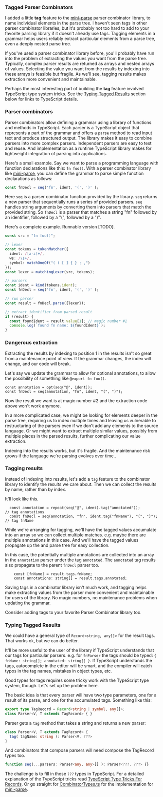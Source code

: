 [Mini-Parse]: https://npmjs.com/package/mini-parse
[TypeScript Type Tricks For Records]: https://github.com/mighdoll/wgsl-linker/tree/main/packages/mini-parse/doc/TypeTricksForRecords.md

### Tagged Parser Combinators

I added a little **tag** feature to the 
[mini-parse] parser combinator library,
to name individual elements in the parse tree. 
I haven't seen tags in other parser combinator libraries,
but it's probably not
too hard to add to your favorite parsing library if it
doesn't already use tags.
Tagging elements in a grammar helps 
users reliably extract particular elements from a parse tree, 
even a deeply nested parse tree. 

If you've used a parser combinator library before, 
you'll probably have run into the problem
of extracting the values you want from the parse tree. 
Typically, complex parser results are returned as arrays
and nested arrays of values. 
Selecting the value you want from the results by indexing
into these arrays is feasible but fragile.
As we'll see, tagging results makes extraction more convenient and maintainable.

Perhaps the most interesting part of 
building the **tag** feature involved TypeScript 
type system tricks. See the 
[Typing Tagged Results](#typing-tagged-results) section
below for links to TypeScript details.

### Parser combinators 

Parser combinators allow defining a grammar using
a library of functions and methods in TypeScript.
Each parser is a TypeScript object
that represents a part of the grammar
and offers a `parse` method to read input text 
and produce structured output.
The library makes it easy to combine parsers into more complex parsers.
Independent parsers are easy to test and reuse. 
And implementation as a runtime TypeScript library 
makes for lightweight integration of parsing into applications.

Here's a small example.
Say we want to parse a programming language with 
function declarations like this: `fn foo()`. 
With a parser combinator library like [mini-parse], 
you can define the grammar to parse simple function declarations as follows:

```ts
const fnDecl = seq('fn', ident, '(', ')' );
```

Here `seq` is a parser combinator function provided by the library. 
`seq` returns a new parser that sequentially runs a series of provided parsers.
`seq` handles string arguments by converting them into parsers that match
the provided string. 
So `fnDecl` is a parser that matches a string "fn" followed by
an identifier, followed by a "(", followed by a ")".

Here's a complete example. Runnable version [TODO].

```ts
const src = "fn foo()";

// lexer
const tokens = tokenMatcher({
  ident: /[a-z]+/,
  ws: /\s+/,
  symbol: matchOneOf("( ) [ ] { } ; ,")
});
const lexer = matchingLexer(src, tokens);

// parsers
const ident = kind(tokens.ident);
const fnDecl = seq('fn', ident, '(', ')' );

// run parser 
const result = fnDecl.parse({lexer});

// extract identifier from parsed result
if (result) {
  const foundIdent = result.value[1]; // magic number #1
  console.log(`found fn name: ${foundIdent}`);
}
```

### Dangerous extraction

Extracting the results by indexing to position
1 in the results isn't so great from a maintenance point of view. 
If the grammar changes, the index will change, and our code will break.

Let's say we update the grammar to allow for optional annotations, 
to allow the possibility of something like `@export fn foo()`.
```
const annotation = opt(seq("@", ident));
const fnDecl = seq(annotation, "fn", ident, "(", ")");
```

Now the result we want is at magic number #2 and the extraction code above won't work anymore.

In a more complicated case, 
we might be looking for elements deeper in the parse tree, 
requiring us to index multiple times and leaving
us vulnerable to restructuring of the parsers even if we don't
add any elements to the source language. 
Or we might want to extract multiple similar values, 
possibly from multiple places in the parsed results, 
further complicating our value extraction.

Indexing into the results works, but it's fragile. 
And the maintenance risk grows if the language we're parsing
evolves over time..

### Tagging results

Instead of indexing into results, 
let's add a `tag` feature to the combinator library 
to identify the results we care about.
Then we can collect the results by name, rather than by index. 

It'll look like this.
```
  const annotation = repeat(seq("@", ident).tag("annotated"));         // tag annotations
  const fnDecl = seq(annotation, "fn", ident.tag("fnName"), "(", ")"); // tag fnName
```

While we're arranging for tagging, we'll have the tagged values accumulate 
into an array so we can collect multiple matches. 
e.g. maybe there are multiple annotations in this case.
And we'll have the tagged values propagate up the
and parse tree for easy collection.

In this case, the potentially multiple annotations are collected into an array in
the `annotation` parser under the tag `annotated`. 
The `annotated` tag results also propagate to the parent `fnDecl` parser too.

```
    const [fnName] = result.tags.fnName; 
    const annotations: string[] = result.tags.annotated;
```

Saving tags in a combinator library isn't much work, and 
tagging helps make extracting values from the parser more convenient and 
maintainable for users of the library.
No magic numbers, no maintenance problems when updating the grammar.

Consider adding tags to your favorite Parser Combinator library too.

### Typing Tagged Results
We could have a general type of `Record<string, any[]>` for the result tags. 
That works ok, but we can do better.

It'll be more useful to the user of the library if TypeScript 
understands that our tags for particular parsers. 
e.g. for `fnParser` the tags should be typed: `{ fnName: string[]; annotated: string[] }`. 
If TypeScript understands the tags, autocomplete in the editor will be smart,
and the compiler will catch typos in the tag names, 
mistakes in object types, etc.

Good types for tags requires some tricky work with 
the TypeScript type system, though. 
Let's set up the problem here.

The basic idea is that every parser will have two type parameters, 
one for a result of its parse, and one for the accumulated tags. 
Something like this:
```ts
export type TagRecord = Record<string | symbol, any[]>; 
class Parser<V, T extends TagRecord> { }
```

Parser gets a `tag` method that takes a string and returns a new parser:
```ts
class Parser<V, T extends TagRecord> { 
  tag( tagName: string ): Parser<V, ???>
}
```

And combinators that compose parsers will need compose the TagRecord types too.
```ts
function seq(...parsers: Parser<any, any>[] ): Parser<???, ???> {}
```

The challenge is to fill in those `???` types in TypeScript. 
For a detailed explanation 
of the TypeScript tricks read [TypeScript Type Tricks For Records].
Or go straight for
[CombinatorTypes.ts](https://github.com/mighdoll/wgsl-linker/tree/main/packages/mini-parse/src/CombinatorTypes.ts) 
for the implementation for [mini-parse].
